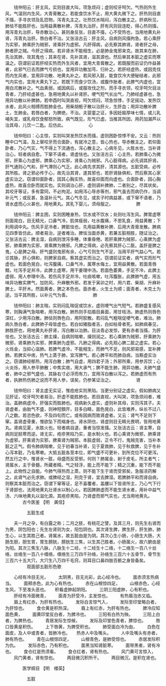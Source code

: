 <!-- { "loadSidebar": true } -->
　　钱仲阳云：肝主风，实则目直大叫，项急烦闷；虚则咬牙呵欠。气热则外生风，气温则内生风，大青膏散之。若能食饮水不止，用大黄丸微下之。肝热则目直不搐，手寻衣领及乱捻物，泻青丸主之。壮热饮水喘闷，泻白散主之。肝病秋见，肺怯不能胜肝也，当用益黄散补脾，泻青丸治肝。肝有风则目连眨，得心热则搐，用泻青丸治肝，导赤散治心。甚则身反张，目直不搐，心不受热也，当用地黄丸补肾，泻青丸治肝。唇白者不治。又张洁古云：肝主风，自病则风搐拘急。若心乘肝为实邪，肺乘肝为贼邪，肾乘肝为虚邪。凡肝得病，必先察其肺肾。肾者肝之母，肺者肝之贼。今肝之得病，若非肾水不能相生，必是肺金鬼邪来克。故其来在肺，先治其肺，攻其鬼也；其来在肾，先补其肾，滋其源也。然后审其本脏之虚实而寒温之。窃谓前证若肝经实热而外生风者，宜用大青膏散之。若既服而前证仍作益甚者，此邪气已去而脾气亏损也，宜用异功散加芎、归补之。若肝经虚热，或因克伐而内生风者，宜用异功散、地黄丸补之。若风邪入脏，能食饮冷大便秘结者，此邪气内实也，宜用大黄丸下之。若既下而食少饮汤，或腹作胀者，此脾气内虚也，宜用白朮散补之。气血素弱，或因病后，或服攻伐之剂，而手寻衣领，咬牙呵欠目淡青者，乃肝经虚甚也，急用地黄丸以补肾肝。哽气短气长出气，乃肺经虚甚也，急用异功散以补脾肺。若申酉时叫哭直视，呵欠烦闷，项急惊悸，手足摇动，发热饮水者，此风火相搏而胜肺金也。用柴胡栀子散以治肝火，生肝血；用异功散补脾土，生肺金。若唇白者，为脾绝，不治。夫婴童之证，多因妊娠厚味七情，或儿乳哺失宜，或乳母饮食郁怒所致。病气既见，形气已虚。当推其所因，用药加漏芦以治其母，儿饮一二匙。后仿此。
　　　　　心

　　钱仲阳曰：心主惊，实则叫哭发热饮水而搐，虚则困卧惊悸不安。又云：热则睡中口气温，及上窜咬牙而合面卧，有就冷之意，皆心热也，导赤散主之。若仰面卧者，乃心气实，气不得上下流通也，泻心散主之。心病冬见，火胜水也，当补肾治心，轻者病自愈。下窜不语者，肾虚怯也。又张洁古云：心主热，若肺乘心为微邪，肝乘心为虚邪，脾乘心为实邪，肾乘心为贼邪。凡心脏得病。必先调其肝肾。肝气通则心气和，肝气滞则心气乏。此心病先求其肝，清其源也。五脏受病，必传其所胜。肾之邪必传于心，故先治其肾，遂其邪也，若肝肾脉俱和，然后察其心家虚实治之。窃谓仰面卧者，因其心胸实热，故喜仰面而向虚也。合面卧者，因心胸虚热，故喜合卧而就实也。实则调治心肝，虚则调补脾肺，二者别之，尽其状矣。其咬牙等证，多有雷同，不必拘泥。如用泻心导赤等剂，邪气虽去而病仍作，当调补元气；或反甚，急温补元气。其心气冬见，或亥子时病益甚，或下窜不语者，乃肾水虚而心火甚也，用地黄丸。其乳下婴儿，须母服之。
　　　　　脾

　　钱仲阳云：脾主困，实则困睡身热，饮水或不饮水；处则吐泻生风。脾胃虚寒则面晃白，目无精光，口鼻气冷，肌体瘦弱，吐水腹痛，不思乳食，用益黄散；下利用调中丸。伤风手足冷者，脾脏怯也，先用益黄散补脾、后用大青膏发散。脾病见四季皆仿此。顺者易治，逆者难治。脾怯当面赤黄，若兼五脏相胜，随证治之。又张洁古云：脾主湿，自病则泄泻多睡，体重昏倦。若肝乘脾为贼邪，心乘脾为虚邪，肺乘脾为实邪，肾乘脾为微邪。凡脾之得病，必先察其肝心二脏。盖肝是脾之鬼，心是脾之母。肝气盛则鬼邪有余，心气亏则生气不足，当用平肝气益心气。若诊其脉，肝心俱和，则脾家自病，察其虚实而治之。窃谓前证实者，病气实而形气虚也。若面色晃白，吐泻腹痛，口鼻气冷，属寒水侮土，宜用益黄散。若面青唇黯，吐泻手足并冷，此脾土虚寒，用干姜理中汤。若面色萎黄，手足不冷，此脾土虚弱，用人参理中汤。若伤风手足并冷，吐痰咳嗽，吐泻腹胀，此脾肺气虚，用五味异功散实脾气，加防风、升麻散外邪。若发于寅卯之时，用六君、柴胡、升麻补脾土，平肝木。然面黄者，脾之本色也。面赤者，火生土为顺；面青者，木克土为逆。当平其所胜，以补元气为善。
　　　　　肺

　　钱仲阳曰：肺主喘，实则闷乱喘促或饮水，虚则哽气出气短气。若肺盛复感风寒，则胸满气急喘嗽，用泻白散。肺热则手掐眉目鼻面，用甘桔汤。肺虚热则唇色深红，少用泻白散。肺怯则唇色白，用阿胶散。若闷乱气粗喘促哽气者，难治。肺病久唇白者，此脾肺子母皆虚也。若白如猪脂者吉，白如枯骨者死。如肺病春见，肺胜肝也，用地黄丸补肝肾，泻白散以治肺。目淡青必发惊，更有赤者当搐，为肝怯也。又张洁古云：肺主燥，自病则喘嗽，燥则润之。若心乘肺为贼邪，肝乘肺为微邪，肾乘肺为实邪，脾乘肺为虚邪。凡肺之得病，必先观心脾二脏之虚实。若心火烁金，当抑心滋肺。若脾气虚冷，不能相生，而肺气不足，则风邪易感，宜补脾肺。若脾实中痞，热气上蒸于肺，宜泻脾气。若心脾平和而肺自病，当察虚实治之。窃谓肺经郁热，用泻白散；肺气自虚，用四君子汤；外邪所乘，用参苏饮；心火炎烁，用人参平肺散；中焦实痞，用大承气；脾不能生肺，用异功散。夫肺气盛者，肺中之邪气盛也，其脉右寸必浮而有力，宜用泻白散以泻之。若肺虚而有热者，执肺热伤肺之说而不用人参，误矣，仍参某证治之。
　　　　　肾

　　钱仲阳曰：肾主虚无实证，惟痘疮实则黑陷。当更分别证之虚实。假如肺病又见肝证，咬牙呵欠者易治，肝虚不能胜肺也。若目直视，大叫哭，项急烦闷者，难治。盖肺病虚冷，肝强实而胜肺也。视病新久虚实，虚则补其母，实则泻其子。夫肾虚者，由胎气不盛，则神短顖开，目多白睛，面色晃白，此皆难养，纵长不过八八之数。若恣色欲，不及四旬而亡。或有因病而致肾虚者。又云：肾气不足则下窜。盖肾虚骨重，惟欲坠下而缩身也。肾水阴也，肾虚则目无睛光畏明，皆用地黄丸。肾病见夏，水胜火也。轻者病自退，重者当惊发搐。又张洁古云：肾主寒，自病则足胫寒而逆。肾无实，疮疹黑陷乃实，是水制火也。若心乘肾为微邪，肺乘肾为虚邪，肝乘肾为实邪，脾乘肾为贼邪。本脏虚弱，正令不行，鬼贼克害，当补本脏之正气。假令肺病喘嗽，见于初春当补肾，见于夏救肺，见于秋救脾，见于冬补心泻本脏，乃名寒嗽。大抵五脏各至本位，即气盛不可更补，到所克位不可更泻。然五行之中，惟肾水一脏，母盛而反受邪。何则？肺属金，射于皮毛，所主者气；肾属水，主于骨髓，所藏者精。气之轻浮，能上而不能下；精之沉重，能下而不能上。此物性之自能。今肺气得热而上蒸，则不能下生于肾而受邪矣，急服凉药解之。此肾气必先求肺。或脾经之湿，刑克于肾，宜去脾湿。若脾肺平和而肾自病，则察其本脏而治之。窃谓下窜等证，足不喜覆者，盖腰以下皆肾所主，乃心气下行于肾部也，法用地黄丸壮肾水以制心火。若因脾肺虚而不能生肾水者，用补中益气汤、六味地黄丸以滋化源。其疮疹黑陷，乃肾虚而邪气实也，尤当用地黄丸。
　　　　古今医鉴 【明　龚信】

　　　　　五脏生成

　　夫一月之孕，有白露之称；二月之胚，有桃花之譬。及其三月，则先生右肾而为男，阴包阳也；先生左肾则为女，阳包阴也。其次肾生脾，脾生肝，肝生肺，肺生心，以生其胜己者。肾属水，故五脏由是为阴。其次心生小肠，小肠生大肠，大肠生胆，胆生胃，胃生膀胱，膀胱生三焦，以生其己胜者。小肠属火，故六腑由是为阳。其次三焦生八脉，八脉生十二经，十二经生十二络，十二络生一百八十丝络，丝络生一百八十缠络，缠络生三万四千孙络，孙络生三百六十五骨节，骨节生三百六十五大穴，大穴生八万四千毛窍，则耳目口鼻四肢百骸之身皆备矣。
　　　　　观面部五脏形色歌

　　心经有冷目无光，
　　太阴黑，目无光彩，此心经冷也。
　　面赤须言热病当。
　　面颊赤色，此为心有热也。
　　赤在山根惊四足，
　　山根赤色，心经生风，下至准头恶也。　　积看虚肿起阴阳。
　　三阴三阳虚肿，心有积也。
　　肝经有冷面微青，
　　面青为肝受冷，主发惊也。
　　有热眉泡赤又临。
　　眉上有红赤，为肝有热也。
　　发际白言惊气入，
　　发际至印堂略白者，为肝惊也。
　　食仓黄是积热深。
　　眉上有红赤，为肝有热也。
　　脾冷应知面色黄，
　　面黄印堂反白者，为脾冷也。
　　三阳有白热为殃。
　　三阳上白者，为脾热也。
　　青居发际生惊候，
　　发际及印堂色青者，脾惊也。
　　唇口皆黄是积伤。
　　上下唇黄，为脾受积也。
　　肺受面白冷为由，
　　白色在面皮，及人中或青者，皆肺冷也。　　热赤人中及嘴头。
　　人中及嘴头有赤者，肺有热也。
　　青在山根惊四足，
　　山根青色，是肺受惊也。
　　赤居发际积为仇。
　　发际赤色，乃有积也。
　　面黑当知肾脏寒。
　　面带黑者，肾有冷也。
　　食仓红是热须看。
　　食仓红者，肾有热也。
　　风门黄可言惊入，
　　风门黄者，肾有惊也。
　　两目微沉积所干。
　　两目微沉，是积在肾也。

　　　　医学纲目 【明　楼英】

　　　　　五脏

